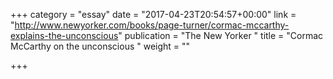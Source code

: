 +++
category = "essay"
date = "2017-04-23T20:54:57+00:00"
link = "http://www.newyorker.com/books/page-turner/cormac-mccarthy-explains-the-unconscious"
publication = "The New Yorker "
title = "Cormac McCarthy on the unconscious "
weight = ""

+++

